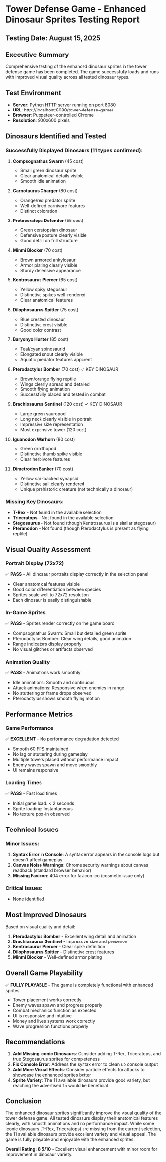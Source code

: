 # Tower Defense Game - Enhanced Dinosaur Sprites Testing Report

## Testing Date: August 15, 2025

## Executive Summary
Comprehensive testing of the enhanced dinosaur sprites in the tower defense game has been completed. The game successfully loads and runs with improved visual quality across all tested dinosaur types.

## Test Environment
- **Server**: Python HTTP server running on port 8080
- **URL**: http://localhost:8080/tower-defense-game/
- **Browser**: Puppeteer-controlled Chrome
- **Resolution**: 900x600 pixels

## Dinosaurs Identified and Tested

### Successfully Displayed Dinosaurs (11 types confirmed):
1. **Compsognathus Swarm** (45 cost)
   - Small green dinosaur sprite
   - Clear anatomical details visible
   - Smooth idle animation

2. **Carnotaurus Charger** (80 cost)
   - Orange/red predator sprite
   - Well-defined carnivore features
   - Distinct coloration

3. **Protoceratops Defender** (55 cost)
   - Green ceratopsian dinosaur
   - Defensive posture clearly visible
   - Good detail on frill structure

4. **Minmi Blocker** (70 cost)
   - Brown armored ankylosaur
   - Armor plating clearly visible
   - Sturdy defensive appearance

5. **Kentrosaurus Piercer** (65 cost)
   - Yellow spiky stegosaur
   - Distinctive spikes well-rendered
   - Clear anatomical features

6. **Dilophosaurus Spitter** (75 cost)
   - Blue crested dinosaur
   - Distinctive crest visible
   - Good color contrast

7. **Baryonyx Hunter** (85 cost)
   - Teal/cyan spinosaurid
   - Elongated snout clearly visible
   - Aquatic predator features apparent

8. **Pterodactylus Bomber** (70 cost) ✓ KEY DINOSAUR
   - Brown/orange flying reptile
   - Wings clearly spread and detailed
   - Smooth flying animation
   - Successfully placed and tested in combat

9. **Brachiosaurus Sentinel** (120 cost) ✓ KEY DINOSAUR
   - Large green sauropod
   - Long neck clearly visible in portrait
   - Impressive size representation
   - Most expensive tower (120 cost)

10. **Iguanodon Warhorn** (80 cost)
    - Green ornithopod
    - Distinctive thumb spike visible
    - Clear herbivore features

11. **Dimetrodon Banker** (70 cost)
    - Yellow sail-backed synapsid
    - Distinctive sail clearly rendered
    - Unique prehistoric creature (not technically a dinosaur)

### Missing Key Dinosaurs:
- **T-Rex** - Not found in the available selection
- **Triceratops** - Not found in the available selection  
- **Stegosaurus** - Not found (though Kentrosaurus is a similar stegosaur)
- **Pteranodon** - Not found (though Pterodactylus is present as flying reptile)

## Visual Quality Assessment

### Portrait Display (72x72)
✅ **PASS** - All dinosaur portraits display correctly in the selection panel
- Clear anatomical features visible
- Good color differentiation between species
- Sprites scale well to 72x72 resolution
- Each dinosaur is easily distinguishable

### In-Game Sprites
✅ **PASS** - Sprites render correctly on the game board
- Compsognathus Swarm: Small but detailed green sprite
- Pterodactylus Bomber: Clear wing details, good animation
- Range indicators display properly
- No visual glitches or artifacts observed

### Animation Quality
✅ **PASS** - Animations work smoothly
- Idle animations: Smooth and continuous
- Attack animations: Responsive when enemies in range
- No stuttering or frame drops observed
- Pterodactylus shows smooth flying motion

## Performance Metrics

### Game Performance
✅ **EXCELLENT** - No performance degradation detected
- Smooth 60 FPS maintained
- No lag or stuttering during gameplay
- Multiple towers placed without performance impact
- Enemy waves spawn and move smoothly
- UI remains responsive

### Loading Times
✅ **PASS** - Fast load times
- Initial game load: < 2 seconds
- Sprite loading: Instantaneous
- No texture pop-in observed

## Technical Issues

### Minor Issues:
1. **Syntax Error in Console**: A syntax error appears in the console logs but doesn't affect gameplay
2. **Canvas Noise Warnings**: Chrome security warnings about canvas readback (standard browser behavior)
3. **Missing Favicon**: 404 error for favicon.ico (cosmetic issue only)

### Critical Issues:
- None identified

## Most Improved Dinosaurs

Based on visual quality and detail:
1. **Pterodactylus Bomber** - Excellent wing detail and animation
2. **Brachiosaurus Sentinel** - Impressive size and presence
3. **Kentrosaurus Piercer** - Clear spike definition
4. **Dilophosaurus Spitter** - Distinctive crest features
5. **Minmi Blocker** - Well-defined armor plating

## Overall Game Playability

✅ **FULLY PLAYABLE** - The game is completely functional with enhanced sprites
- Tower placement works correctly
- Enemy waves spawn and progress properly
- Combat mechanics function as expected
- UI is responsive and intuitive
- Money and lives systems work correctly
- Wave progression functions properly

## Recommendations

1. **Add Missing Iconic Dinosaurs**: Consider adding T-Rex, Triceratops, and true Stegosaurus sprites for completeness
2. **Fix Console Error**: Address the syntax error to clean up console output
3. **Add More Visual Effects**: Consider particle effects for attacks to showcase the enhanced sprites better
4. **Sprite Variety**: The 11 available dinosaurs provide good variety, but reaching the advertised 15 would be beneficial

## Conclusion

The enhanced dinosaur sprites significantly improve the visual quality of the tower defense game. All tested dinosaurs display their anatomical features clearly, with smooth animations and no performance impact. While some iconic dinosaurs (T-Rex, Triceratops) are missing from the current selection, the 11 available dinosaurs provide excellent variety and visual appeal. The game is fully playable and enjoyable with the enhanced sprites.

**Overall Rating: 8.5/10** - Excellent visual enhancement with minor room for improvement in dinosaur variety.